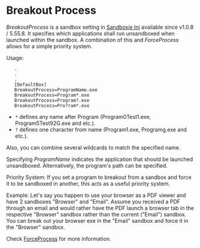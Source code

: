 # Breakout Process

_BreakoutProcess_  is a sandbox setting in [Sandboxie Ini](SandboxieIni.md) available since v1.0.8 / 5.55.8. It specifies which applications shall run unsandboxed when launched within the sandbox. A combination of this and _ForceProcess_ allows for a simple priority system.

Usage:

```
   .
   .
   .
   [DefaultBox]
   BreakoutProcess=ProgramName.exe
   BreakoutProcess=Program*.exe
   BreakoutProcess=Program?.exe
   BreakoutProcess=Pro?ram*.exe
```

- `*` defines any name after Program (Program0Test1.exe, Program5Test92G.exe and etc.).
- `?` defines one character from name (Program1.exe, Programg.exe and etc.).
 
Also, you can combine several wildcards to match the specified name.

Specifying _ProgramName_ indicates the application that should be launched unsandboxed. Alternatively, the program's path can be specified.

Priority System:
If you set a program to breakout from a sandbox and force it to be sandboxed in another, this acts as a useful priority system.

Example:
Let's say you happen to use your browser as a PDF viewer and have 2 sandboxes "Browser" and "Email". Assume you received a PDF through an email and would rather have the PDF launch a browser tab in the respective "Browser" sandbox rather than the current ("Email") sandbox. You can break out your browser exe in the "Email" sandbox and force it in the "Browser" sandbox.

Check [ForceProcess](ForceProcess.md) for more information.
